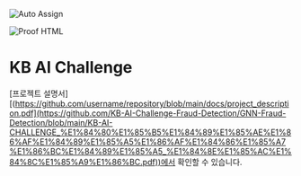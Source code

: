 ![Auto Assign](https://github.com/KB-AI-Challenge-Fraud-Detection/demo-repository/actions/workflows/auto-assign.yml/badge.svg)

![Proof HTML](https://github.com/KB-AI-Challenge-Fraud-Detection/demo-repository/actions/workflows/proof-html.yml/badge.svg)

# KB AI Challenge

[프로젝트 설명서][(https://github.com/username/repository/blob/main/docs/project_description.pdf](https://github.com/KB-AI-Challenge-Fraud-Detection/GNN-Fraud-Detection/blob/main/KB-AI-CHALLENGE_%E1%84%80%E1%85%B5%E1%84%89%E1%85%AE%E1%86%AF%E1%84%89%E1%85%A5%E1%86%AF%E1%84%86%E1%85%A7%E1%86%BC%E1%84%89%E1%85%A5_%E1%84%8E%E1%85%AC%E1%84%8C%E1%85%A9%E1%86%BC.pdf))에서 확인할 수 있습니다.
